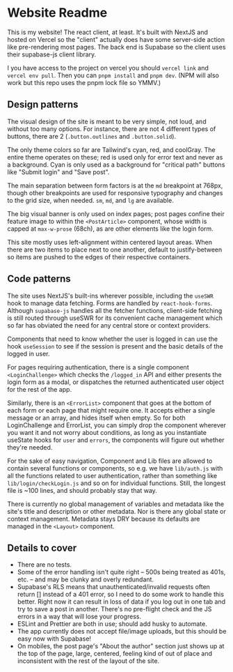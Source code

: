 # Website Readme

This is my website! The react client, at least.
It's built with NextJS and hosted on Vercel so the "client" actually does
have some server-side action like pre-rendering most pages. The back end
is Supabase so the client uses their supabase-js client library.

I you have access to the project on vercel you should `vercel link` and
`vercel env pull`. Then you can `pnpm install` and `pnpm dev`. (NPM will
also work but this repo uses the pnpm lock file so YMMV.)

## Design patterns

The visual design of the site is meant to be very simple, not loud,
and without too many options. For instance, there are not 4 different
types of buttons, there are 2 (`.button.outlines` and `.button.solid`).

The only theme colors so far are Tailwind's cyan, red, and coolGray. The
entire theme operates on these; red is used only for error text and
never as a background. Cyan is only used as a background for "critical path"
buttons like "Submit login" and "Save post".

The main separation between form factors is at the `md` breakpoint at 768px,
though other breakpoints are used for responsive typography and changes
to the grid size, when needed. `sm`, `md`, and `lg` are available.

The big visual banner is only used on index pages; post pages confine their
feature image to within the `<PostArticle>` component, whose width is capped at
`max-w-prose` (68ch), as are other elements like the login form.

This site mostly uses left-alignment within centered layout areas. When there
are two items to place next to one another, default to justify-between so items
are pushed to the edges of their respective containers.

## Code patterns

The site uses NextJS's built-ins wherever possible, including the `useSWR`
hook to manage data fetching. Forms are handled by `react-hook-forms`.
Although `supabase-js` handles all the fetcher functions, client-side fetching
is still routed through useSWR for its convenient cache management which so
far has obviated the need for any central store or context providers.

Components that need to know whether the user is logged in can use the hook
`useSession` to see if the session is present and the basic details of
the logged in user.

For pages requiring authentication, there is a single component
`<LoginChallenge>` which checks the `/logged_in` API and either presents the
login form as a modal, or dispatches the returned authenticated user object
for the rest of the app.

Similarly, there is an `<ErrorList>` component that goes at the bottom of each
form or each page that might require one. It accepts either a single message
or an array, and hides itself when empty. So for both LoginChallenge and
ErrorList, you can simply drop the component wherever you want it and not worry
about conditions, as long as you instantiate useState hooks for `user` and
`errors`, the components will figure out whether they're needed.

For the sake of easy navigation, Component and Lib files are allowed to contain
several functions or components, so e.g. we have `lib/auth.js` with all the
functions related to user authentication, rather than something like
`lib/login/checkLogin.js` and so on for individual functions. Still, the
longest file is ~100 lines, and should probably stay that way.

There is currently no global management of variables and metadata like the
site's title and description or other metadata. Nor is there any global state
or context management. Metadata stays DRY because its defaults are managed in
the `<Layout>` component.

## Details to cover

- There are no tests.
- Some of the error handling isn't quite right – 500s being treated as 401s,
  etc. – and may be clunky and overly redundant.
- Supabase's RLS means that unauthenticated/invalid requests often return []
  instead of a 401 error, so I need to do some work to handle this better. Right
  now it can result in loss of data if you log out in one tab and try to save
  a post in another. There's no pre-flight check and the JS errors in a way that
  will lose your progress.
- ESLint and Prettier are both in use; should add husky to automate.
- The app currently does not accept file/image uploads, but this should be easy
  now with Supabase!
- On mobiles, the post page's "About the author" section just shows up at the
  top of the page, large, centered, feeling kind of out of place and inconsistent
  with the rest of the layout of the site.
